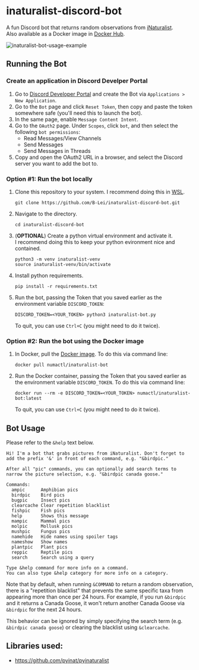 # inaturalist-discord-bot
A fun Discord bot that returns random observations from [iNaturalist](https://www.inaturalist.org/).<br>
Also available as a Docker image in [Docker Hub](https://hub.docker.com/r/numactl/inaturalist-bot).

![inaturalist-bot-usage-example](https://github.com/B-Lei/inaturalist-discord-bot/assets/15370387/4e645e59-6d2c-445d-a92e-f8ab14c1a559)

## Running the Bot

### Create an application in Discord Develper Portal
1. Go to [Discord Developer Portal](https://discord.com/developers/applications) and create the Bot via `Applications > New Application`.
2. Go to the `Bot` page and click `Reset Token`, then copy and paste the token somewhere safe (you'll need this to launch the bot).
3. In the same page, enable `Message Content Intent`.
4. Go to the `OAuth2` page. Under `Scopes`, click `bot`, and then select the following `bot permissions`:
   * Read Messages/View Channels
   * Send Messages
   * Send Messages in Threads
5. Copy and open the OAuth2 URL in a browser, and select the Discord server you want to add the bot to.

### Option #1: Run the bot locally
1. Clone this repository to your system. I recommend doing this in [WSL](https://learn.microsoft.com/en-us/windows/wsl/install).
    ```
    git clone https://github.com/B-Lei/inaturalist-discord-bot.git
    ```
2. Navigate to the directory.
    ```
    cd inaturalist-discord-bot
    ```
3. (**OPTIONAL**) Create a python virtual environment and activate it.<br>
    I recommend doing this to keep your python evironment nice and contained.
    ```
    python3 -m venv inaturalist-venv
    source inaturalist-venv/bin/activate
    ```
4. Install python requirements.
    ```
    pip install -r requirements.txt
    ```
5. Run the bot, passing the Token that you saved earlier as the environment variable `DISCORD_TOKEN`:
    ```
    DISCORD_TOKEN=<YOUR_TOKEN> python3 inaturalist-bot.py
    ```
    To quit, you can use `Ctrl+C` (you might need to do it twice).

### Option #2: Run the bot using the Docker image
1. In Docker, pull the [Docker image](https://hub.docker.com/r/numactl/inaturalist-bot). To do this via command line:
    ```
    docker pull numactl/inaturalist-bot
    ```
2. Run the Docker container, passing the Token that you saved earlier as the environment variable `DISCORD_TOKEN`. To do this via command line:
    ```
    docker run --rm -e DISCORD_TOKEN=<YOUR_TOKEN> numactl/inaturalist-bot:latest
    ```
    To quit, you can use `Ctrl+C` (you might need to do it twice).

## Bot Usage
Please refer to the `&help` text below.

```
Hi! I'm a bot that grabs pictures from iNaturalist. Don't forget to add the prefix '&' in front of each command, e.g. "&birdpic."

After all "pic" commands, you can optionally add search terms to narrow the picture selection, e.g. "&birdpic canada goose."

​Commands:
  ampic      Amphibian pics
  birdpic    Bird pics
  bugpic     Insect pics
  clearcache Clear repetition blacklist
  fishpic    Fish pics
  help       Shows this message
  mampic     Mammal pics
  molpic     Mollusk pics
  mushpic    Fungus pics
  namehide   Hide names using spoiler tags
  nameshow   Show names
  plantpic   Plant pics
  reppic     Reptile pics
  search     Search using a query

Type &help command for more info on a command.
You can also type &help category for more info on a category.
```

Note that by default, when running `&COMMAND` to return a random observation, there is a "repetition blacklist" that prevents the same specific taxa from appearing more than once per 24 hours. For example, if you run `&birdpic` and it returns a Canada Goose, it won't return another Canada Goose via `&birdpic` for the next 24 hours.<br>

This behavior can be ignored by simply specifying the search term (e.g. `&birdpic canada goose`) or clearing the blacklist using `&clearcache`.

## Libraries used:
* https://github.com/pyinat/pyinaturalist
